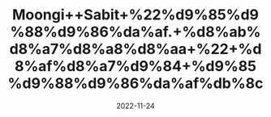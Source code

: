 ---
title: 'Moongi++Sabit+%22%d9%85%d9%88%d9%86%da%af.+%d8%ab%d8%a7%d8%a8%d8%aa+%22+%d8%af%d8%a7%d9%84+%d9%85%d9%88%d9%86%da%af%db%8c'
date: '2022-11-24' 
metatag: '' 
inventory: '0' 
draft: false 
# meta description 
shortDescripton: 'Green+Gram+Whole%22+It+has+high+Antioxidant+Levels+which+may+Reduce+Chronic+Disease+Risk+and+antioxidants+Vitexin+and+Isovitexin+may+Prevent+Heat+Stroke.+'
description: 'Food+Product'
longdescription: ''
tags: ''
brand: ''
subCategory: ''
unit: '250 gm-Pk'
sellCount: '0'
featured: False
# product Price
price: '150.0'
# Product Short Description
shortDescription: 'Green+Gram+Whole%22+It+has+high+Antioxidant+Levels+which+may+Reduce+Chronic+Disease+Risk+and+antioxidants+Vitexin+and+Isovitexin+may+Prevent+Heat+Stroke.+'
productID: 'F13C4F52-6C3B-ED11-996A-005056B3A416'
type: 'products'
category: 'Food+Product' 
thumnailproduct: 'https://eraconnect.blob.core.windows.net/product-images/aminsaddiquidawakhana/58efe87c-90b0-4567-b8f9-9c26f4adcd62.webp' 
images:
  - image: 'https://eraconnect.blob.core.windows.net/product-images/aminsaddiquidawakhana/58efe87c-90b0-4567-b8f9-9c26f4adcd62.webp'  
Variants:
---